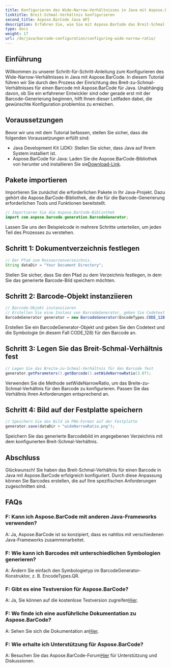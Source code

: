 ```yaml
---
title: Konfigurieren des Wide-Narrow-Verhältnisses in Java mit Aspose.BarCode
linktitle: Breit-Schmal-Verhältnis konfigurieren
second_title: Aspose.BarCode Java API
description: Erfahren Sie, wie Sie mit Aspose.BarCode das Breit-Schmal-Verhältnis in Java-Barcodes konfigurieren. Befolgen Sie unsere Schritt-für-Schritt-Anleitung für eine nahtlose Anpassung.
type: docs
weight: 17
url: /de/java/barcode-configuration/configuring-wide-narrow-ratio/
---
```


## Einführung

Willkommen zu unserer Schritt-für-Schritt-Anleitung zum Konfigurieren des Wide-Narrow-Verhältnisses in Java mit Aspose.BarCode. In diesem Tutorial führen wir Sie durch den Prozess der Einrichtung des Breit-zu-Schmal-Verhältnisses für einen Barcode mit Aspose.BarCode für Java. Unabhängig davon, ob Sie ein erfahrener Entwickler sind oder gerade erst mit der Barcode-Generierung beginnen, hilft Ihnen dieser Leitfaden dabei, die gewünschte Konfiguration problemlos zu erreichen.

## Voraussetzungen

Bevor wir uns mit dem Tutorial befassen, stellen Sie sicher, dass die folgenden Voraussetzungen erfüllt sind:

- Java Development Kit (JDK): Stellen Sie sicher, dass Java auf Ihrem System installiert ist.
-  Aspose.BarCode für Java: Laden Sie die Aspose.BarCode-Bibliothek von herunter und installieren Sie sie[Download-Link](https://releases.aspose.com/barcode/java/).

## Pakete importieren

Importieren Sie zunächst die erforderlichen Pakete in Ihr Java-Projekt. Dazu gehört die Aspose.BarCode-Bibliothek, die die für die Barcode-Generierung erforderlichen Tools und Funktionen bereitstellt.

```java
// Importieren Sie die Aspose.BarCode-Bibliothek
import com.aspose.barcode.generation.BarcodeGenerator;
```

Lassen Sie uns den Beispielcode in mehrere Schritte unterteilen, um jeden Teil des Prozesses zu verstehen.

## Schritt 1: Dokumentverzeichnis festlegen

```java
// Der Pfad zum Ressourcenverzeichnis.
String dataDir = "Your Document Directory";
```

Stellen Sie sicher, dass Sie den Pfad zu dem Verzeichnis festlegen, in dem Sie das generierte Barcode-Bild speichern möchten.

## Schritt 2: Barcode-Objekt instanziieren

```java
// Barcode-Objekt instanziieren
// Erstellen Sie eine Instanz von BarcodeGenerator, geben Sie Codetext und Symbologie im Konstruktor an
BarcodeGenerator generator = new BarcodeGenerator(EncodeTypes.CODE_128, "12345678");
```

Erstellen Sie ein BarcodeGenerator-Objekt und geben Sie den Codetext und die Symbologie (in diesem Fall CODE_128) für den Barcode an.

## Schritt 3: Legen Sie das Breit-Schmal-Verhältnis fest

```java
// Legen Sie das Breite-zu-Schmal-Verhältnis für den Barcode fest
generator.getParameters().getBarcode().setWideNarrowRatio(3.0f);
```

Verwenden Sie die Methode setWideNarrowRatio, um das Breite-zu-Schmal-Verhältnis für den Barcode zu konfigurieren. Passen Sie das Verhältnis Ihren Anforderungen entsprechend an.

## Schritt 4: Bild auf der Festplatte speichern

```java
// Speichern Sie das Bild im PNG-Format auf der Festplatte
generator.save(dataDir + "wideNarrowRatio.png");
```

Speichern Sie das generierte Barcodebild im angegebenen Verzeichnis mit dem konfigurierten Breit-Schmal-Verhältnis.

## Abschluss

Glückwunsch! Sie haben das Breit-Schmal-Verhältnis für einen Barcode in Java mit Aspose.BarCode erfolgreich konfiguriert. Durch diese Anpassung können Sie Barcodes erstellen, die auf Ihre spezifischen Anforderungen zugeschnitten sind.

## FAQs

### F: Kann ich Aspose.BarCode mit anderen Java-Frameworks verwenden?
A: Ja, Aspose.BarCode ist so konzipiert, dass es nahtlos mit verschiedenen Java-Frameworks zusammenarbeitet.

### F: Wie kann ich Barcodes mit unterschiedlichen Symbologien generieren?
A: Ändern Sie einfach den Symbologietyp im BarcodeGenerator-Konstruktor, z. B. EncodeTypes.QR.

### F: Gibt es eine Testversion für Aspose.BarCode?
 A: Ja, Sie können auf die kostenlose Testversion zugreifen[Hier](https://releases.aspose.com/).

### F: Wo finde ich eine ausführliche Dokumentation zu Aspose.BarCode?
 A: Sehen Sie sich die Dokumentation an[Hier](https://reference.aspose.com/barcode/java/).

### F: Wie erhalte ich Unterstützung für Aspose.BarCode?
 A: Besuchen Sie das Aspose.BarCode-Forum[Hier](https://forum.aspose.com/c/barcode/13) für Unterstützung und Diskussionen.